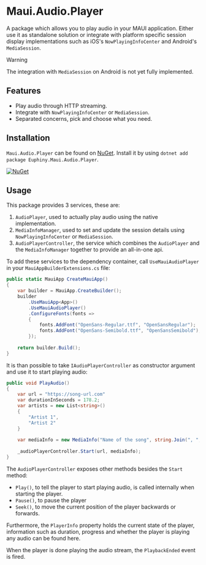 # Maui.Audio.Player

A package which allows you to play audio in your MAUI application. Either use it as standalone solution or integrate with platform specific session display implementations such as iOS's `NowPlayingInfoCenter` and Android's `MediaSession`.

> [!WARNING]  
> The integration with `MediaSession` on Android is not yet fully implemented.

## Features
- Play audio through HTTP streaming.
- Integrate with `NowPlayingInfoCenter` or `MediaSession`.
- Separated concerns, pick and choose what you need.

## Installation
`Maui.Audio.Player` can be found on [NuGet](https://www.nuget.org/packages/Euphiny.Maui.Audio.Player/). Install it by using `dotnet add package Euphiny.Maui.Audio.Player`. 

[![NuGet](https://img.shields.io/nuget/v/Euphiny.Maui.Audio.Player.svg?label=NuGet)](https://www.nuget.org/packages/Euphiny.Maui.Audio.Player/)

## Usage
This package provides 3 services, these are:
1. `AudioPlayer`, used to actually play audio using the native implementation.
2. `MediaInfoManager`, used to set and update the session details using `NowPlayingInfoCenter` or `MediaSession`.
3. `AudioPlayerController`, the service which combines the `AudioPlayer` and the `MediaInfoManager` together to provide an all-in-one api.

To add these services to the dependency container, call `UseMauiAudioPlayer` in your `MauiAppBuilderExtensions.cs` file:

```c#
public static MauiApp CreateMauiApp()
{
    var builder = MauiApp.CreateBuilder();
    builder
        .UseMauiApp<App>()
        .UseMauiAudioPlayer()
        .ConfigureFonts(fonts =>
        {
            fonts.AddFont("OpenSans-Regular.ttf", "OpenSansRegular");
            fonts.AddFont("OpenSans-Semibold.ttf", "OpenSansSemibold");
        });
        
    return builder.Build();
}
```

It is than possible to take `IAudioPlayerController` as constructor argument and use it to start playing audio:

```c#
public void PlayAudio() 
{
    var url = "https://song-url.com"
    var durationInSeconds = 178.2;
    var artists = new List<string>() 
    {
        "Artist 1",
        "Artist 2"
    }
    
    var mediaInfo = new MediaInfo("Name of the song", string.Join(", ", artists), durationInSeconds);
        
    _audioPlayerController.Start(url, mediaInfo);
}
```

The `AudioPlayerController` exposes other methods besides the `Start` method:
- `Play()`, to tell the player to start playing audio, is called internally when starting the player.
- `Pause()`, to pause the player
- `Seek()`, to move the current position of the player backwards or forwards.

Furthermore, the `PlayerInfo` property holds the current state of the player, information such as duration, progress and whether the player is playing any audio can be found here.

When the player is done playing the audio stream, the `PlaybackEnded` event is fired.